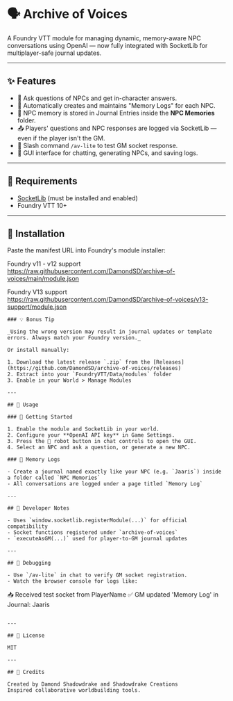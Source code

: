 # 🗣️ Archive of Voices

A Foundry VTT module for managing dynamic, memory-aware NPC conversations using OpenAI — now fully integrated with SocketLib for multiplayer-safe journal updates.

---

## ✨ Features

- 🤖 Ask questions of NPCs and get in-character answers.
- 📘 Automatically creates and maintains "Memory Logs" for each NPC.
- 🧠 NPC memory is stored in Journal Entries inside the **NPC Memories** folder.
- 📤 Players' questions and NPC responses are logged via SocketLib — even if the player isn't the GM.
- 🧪 Slash command `/av-lite` to test GM socket response.
- 🧰 GUI interface for chatting, generating NPCs, and saving logs.

---

## 🧩 Requirements

- [SocketLib](https://foundryvtt.com/packages/socketlib) (must be installed and enabled)
- Foundry VTT 10+

---

## 📂 Installation

Paste the manifest URL into Foundry's module installer:

Foundry v11 - v12 support 
https://raw.githubusercontent.com/DamondSD/archive-of-voices/main/module.json

Foundry V13 support
https://raw.githubusercontent.com/DamondSD/archive-of-voices/v13-support/module.json
```
### 💡 Bonus Tip

_Using the wrong version may result in journal updates or template errors. Always match your Foundry version._

Or install manually:

1. Download the latest release `.zip` from the [Releases](https://github.com/DamondSD/archive-of-voices/releases)
2. Extract into your `FoundryVTT/Data/modules` folder
3. Enable in your World > Manage Modules

---

## 🚀 Usage

### 🔹 Getting Started

1. Enable the module and SocketLib in your world.
2. Configure your **OpenAI API key** in Game Settings.
3. Press the 🤖 robot button in chat controls to open the GUI.
4. Select an NPC and ask a question, or generate a new NPC.

### 🔹 Memory Logs

- Create a journal named exactly like your NPC (e.g. `Jaaris`) inside a folder called `NPC Memories`
- All conversations are logged under a page titled `Memory Log`

---

## 🔧 Developer Notes

- Uses `window.socketlib.registerModule(...)` for official compatibility
- Socket functions registered under `archive-of-voices`
- `executeAsGM(...)` used for player-to-GM journal updates

---

## 🧪 Debugging

- Use `/av-lite` in chat to verify GM socket registration.
- Watch the browser console for logs like:
  ```
  📥 Received test socket from PlayerName
  ✅ GM updated 'Memory Log' in Journal: Jaaris
  ```

---

## 📜 License

MIT

---

## 🙏 Credits

Created by Damond Shadowdrake and Shadowdrake Creations  
Inspired collaborative worldbuilding tools.
